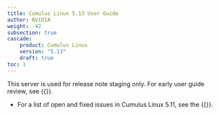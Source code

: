 ```yaml
---
title: Cumulus Linux 5.13 User Guide
author: NVIDIA
weight: -42
subsection: true
cascade:
    product: Cumulus Linux
    version: "5.13"
    draft: true
toc: 1
---
```

This server is used for release note staging only. For early user guide review, see {{<exlink url="https://ania-stage.dao6mistqkn0c.amplifyapp.com/networking-ethernet-software/cumulus-linux-513/Whats-New/" text="ania-stage">}}.

- For a list of open and fixed issues in Cumulus Linux 5.11, see the {{<link title="Cumulus Linux 5.13 Release Notes" text="Cumulus Linux 5.12 Release Notes">}}.
